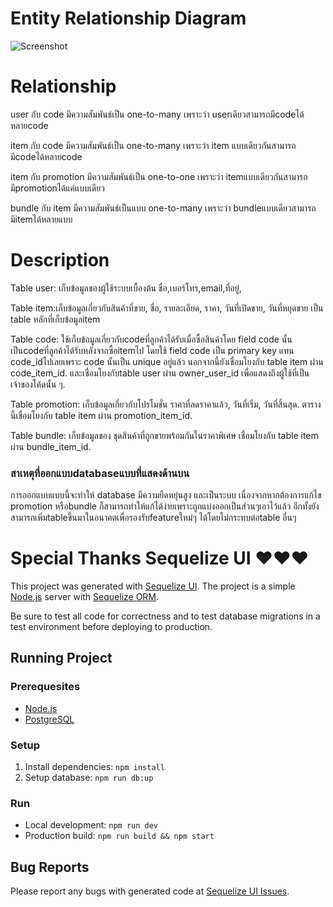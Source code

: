 # Entity Relationship Diagram
![Screenshot](./images/diagram.png)

# Relationship
user กับ code มีความสัมพันธ์เป็น one-to-many เพราะว่า userเดียวสามารถมีcodeได้หลายcode 

item กับ code มีความสัมพันธ์เป็น one-to-many เพราะว่า item แบบเดียวกันสามารถมีcodeได้หลายcode 

item กับ promotion มีความสัมพันธ์เป็น one-to-one เพราะว่า itemแบบเดียวกันสามารถมีpromotionได้แค่แบบเดียว

bundle กับ item มีความสัมพันธ์เป็นแบบ one-to-many เพราะว่า bundleแบบเดียวสามารถมีitemได้หลายแบบ 

# Description
Table user: เก็บข้อมูลของผู้ใช้ระบบเบื้องต้น ชื่อ,เบอร์โทร,email,ที่อยู่,

Table item:เก็บข้อมูลเกี่ยวกับสินค้าที่ขาย, ชื่อ, รายละเอียด, ราคา, วันที่เปิดขาย, วันที่หยุดขาย เป็น table หลักที่เก็บข้อมูลitem

Table code: ใช้เก็บข้อมูลเกี่ยวกับcodeที่ลูกค้าได้รับเมื่อซื้อสินค้าโดย field code นั้นเป็นcodeที่ลูกค้าได้รับหลังจากซื้อitemไป โดยใช้ field code เป็น primary key แทน code_idไปเลยเพราะ code นั้นเป็น unique อยู่แล้ว นอกจากนี้ยังเชื่อมโยงกับ table item ผ่าน code_item_id. และเชื่อมโยงกับtable user ผ่าน owner_user_id เพื่อแสดงถึงผู้ใช้ที่เป็นเจ้าของโค้ดนั้น ๆ.

Table promotion: เก็บข้อมูลเกี่ยวกับโปรโมชั่น ราคาที่ลดราคาแล้ว, วันที่เริ่ม, วันที่สิ้นสุด. ตารางนี้เชื่อมโยงกับ table item ผ่าน promotion_item_id.

Table bundle: เก็บข้อมูลของ ชุดสินค้าที่ถูกขายพร้อมกันในราคาพิเศษ เชื่อมโยงกับ table item ผ่าน bundle_item_id.


### สาเหตุที่ออกแบบdatabaseแบบที่แสดงด้านบน
การออกแบบแบบนี้จะทำให้ database มีความยืดหยุ่นสูง
และเป็นระบบ เนื่องจากหากต้องการแก้ไข promotion หรือbundle ก็สามารถทำให้แก้ได้ง่ายเพราะถูกแบ่งออกเป็นส่วนๆเอาไว้แล้ว อีกทั้งยังสามารถเพิ่มtableขึ้นมาในอนาคตเพื่อรองรับfeatureใหม่ๆ
ได้โดยไม่กระทบต่อtable อื่นๆ 

# Special Thanks Sequelize UI ❤❤❤
This project was generated with [Sequelize UI](https://github.com/tomjschuster/sequelize-ui). The project is a simple [Node.js](https://nodejs.dev/) server with [Sequelize ORM](https://sequelize.org/).

Be sure to test all code for correctness and to test database migrations in a test environment before deploying to production.

## Running Project

### Prerequesites
- [Node.js](https://nodejs.dev/)
- [PostgreSQL](https://www.postgresql.org/)

### Setup
1. Install dependencies: `npm install`
2. Setup database: `npm run db:up`

### Run
- Local development: `npm run dev`
- Production build: `npm run build && npm start`

## Bug Reports
Please report any bugs with generated code at [Sequelize UI Issues](https://github.com/tomjschuster/sequelize-ui/issues).
